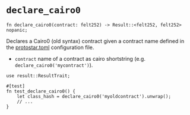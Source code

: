 # `declare_cairo0`

```cairo
fn declare_cairo0(contract: felt252) -> Result::<felt252, felt252> nopanic;
```
Declares a Cairo0 (old syntax) contract given a contract name defined in the [protostar.toml](../../04-configuration-file.md) configuration file.

- `contract` name of a contract as cairo shortstring (e.g. `declare_cairo0('mycontract')`).

```cairo title="Example"
use result::ResultTrait;

#[test]
fn test_declare_cairo0() {
    let class_hash = declare_cairo0('myoldcontract').unwrap();
    // ...
}
```